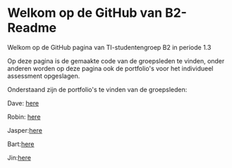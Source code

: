 # Welkom op de GitHub van B2- Readme

Welkom op de GitHub pagina van TI-studentengroep B2 in periode 1.3

Op deze pagina is de gemaakte code van de groepsleden te vinden, onder anderen worden op deze pagina ook de portfolio's voor het individueel assessment opgeslagen.

Onderstaand zijn de portfolio's te vinden van de groepsleden:

Dave: [here](portfolio's/FP_Portfolio_Dave.md)

Robin: [here](portfolio's/FP_Portfolio_Robin.md)

Jasper:[here](portfolio's/FP_Portfolio_Jasper.md)

Bart:[here](portfolio's/FP_Portfolio_Bart.md)

Jin:[here](portfolio's/FP_Portfolio_Jin.md)

